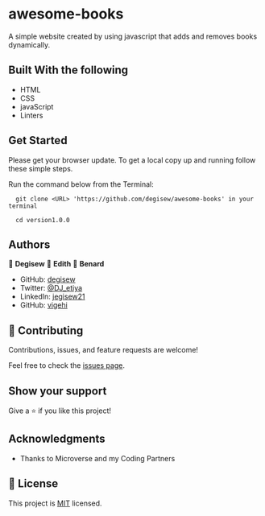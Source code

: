 # awesome-books
A simple website created by using javascript that adds and removes books dynamically.

 
## Built With the following

- HTML
- CSS
- javaScript
- Linters

## Get Started

Please get your browser update.
To get a local copy up and running follow these simple steps.

Run the command below from the Terminal:

      git clone <URL> 'https://github.com/degisew/awesome-books' in your terminal

	  cd version1.0.0
      
## Authors

👤 **Degisew**
👤 **Edith**
👤 **Benard**


- GitHub: [degisew](https://github.com/degisew)
- Twitter: [@DJ_etiya](https://twitter.com/Degisew-mengist)
- LinkedIn: [jegisew21](https://www.linkedin.com/in/degisew-mengist-003298802)
- GitHub: [vigehi](https://github.com/vigehi)


## 🤝 Contributing

Contributions, issues, and feature requests are welcome!

Feel free to check the [issues page](https://github.com/degisew/portfolio/issues).

## Show your support

Give a ⭐ if you like this project!

## Acknowledgments

- Thanks to Microverse and my Coding Partners

## 📝 License

This project is [MIT](./MIT.md) licensed.
